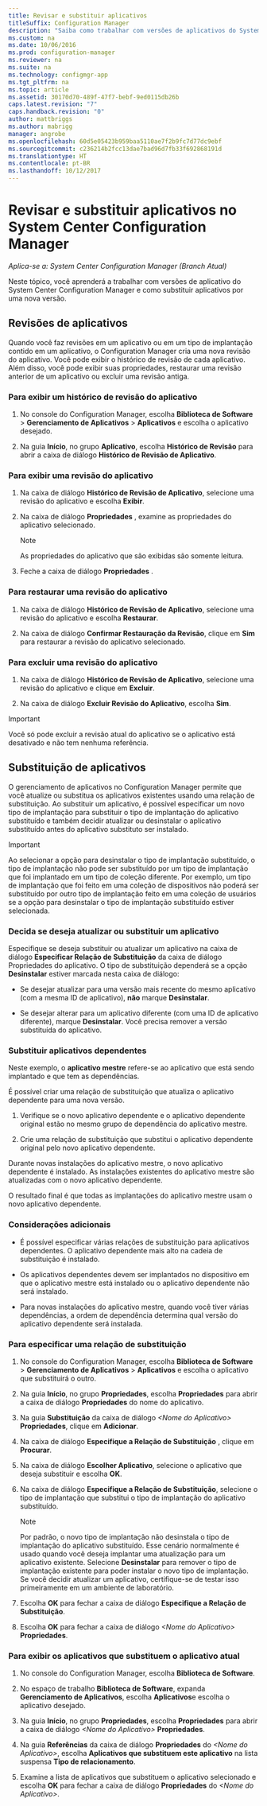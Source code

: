 ```yaml
---
title: Revisar e substituir aplicativos
titleSuffix: Configuration Manager
description: "Saiba como trabalhar com versões de aplicativos do System Center Configuration Manager e como substituir aplicativos."
ms.custom: na
ms.date: 10/06/2016
ms.prod: configuration-manager
ms.reviewer: na
ms.suite: na
ms.technology: configmgr-app
ms.tgt_pltfrm: na
ms.topic: article
ms.assetid: 30170d70-489f-47f7-bebf-9ed0115db26b
caps.latest.revision: "7"
caps.handback.revision: "0"
author: mattbriggs
ms.author: mabrigg
manager: angrobe
ms.openlocfilehash: 60d5e05423b959baa5110ae7f2b9fc7d77dc9ebf
ms.sourcegitcommit: c236214b2fcc13dae7bad96d7fb33f692868191d
ms.translationtype: HT
ms.contentlocale: pt-BR
ms.lasthandoff: 10/12/2017
---
```

# <a name="revise-and-supersede-applications-in-system-center-configuration-manager"></a>Revisar e substituir aplicativos no System Center Configuration Manager

*Aplica-se a: System Center Configuration Manager (Branch Atual)*

Neste tópico, você aprenderá a trabalhar com versões de aplicativo do System Center Configuration Manager e como substituir aplicativos por uma nova versão.  

##  <a name="application-revisions"></a>Revisões de aplicativos  
 Quando você faz revisões em um aplicativo ou em um tipo de implantação contido em um aplicativo, o Configuration Manager cria uma nova revisão do aplicativo. Você pode exibir o histórico de revisão de cada aplicativo. Além disso, você pode exibir suas propriedades, restaurar uma revisão anterior de um aplicativo ou excluir uma revisão antiga.  

### <a name="to-display-an-application-revision-history"></a>Para exibir um histórico de revisão do aplicativo  

1.  No console do Configuration Manager, escolha **Biblioteca de Software** > **Gerenciamento de Aplicativos** > **Aplicativos** e escolha o aplicativo desejado.  

3.  Na guia **Início**, no grupo **Aplicativo**, escolha **Histórico de Revisão** para abrir a caixa de diálogo **Histórico de Revisão de Aplicativo**.  

### <a name="to-view-an-application-revision"></a>Para exibir uma revisão do aplicativo  

1.  Na caixa de diálogo **Histórico de Revisão de Aplicativo**, selecione uma revisão do aplicativo e escolha **Exibir**.  

2.  Na caixa de diálogo **Propriedades** , examine as propriedades do aplicativo selecionado.  

    > [!NOTE]  
    >  As propriedades do aplicativo que são exibidas são somente leitura.  

3.  Feche a caixa de diálogo **Propriedades** .  

### <a name="to-restore-an-application-revision"></a>Para restaurar uma revisão do aplicativo  

1.  Na caixa de diálogo **Histórico de Revisão de Aplicativo**, selecione uma revisão do aplicativo e escolha **Restaurar**.  

2.  Na caixa de diálogo **Confirmar Restauração da Revisão**, clique em **Sim** para restaurar a revisão do aplicativo selecionado.  

### <a name="to-delete-an-application-revision"></a>Para excluir uma revisão do aplicativo  

1.  Na caixa de diálogo **Histórico de Revisão de Aplicativo**, selecione uma revisão do aplicativo e clique em **Excluir**.  

2.  Na caixa de diálogo **Excluir Revisão do Aplicativo**, escolha **Sim**.  

> [!IMPORTANT]  
>  Você só pode excluir a revisão atual do aplicativo se o aplicativo está desativado e não tem nenhuma referência.  

##  <a name="application-supersedence"></a>Substituição de aplicativos  
 O gerenciamento de aplicativos no Configuration Manager permite que você atualize ou substitua os aplicativos existentes usando uma relação de substituição. Ao substituir um aplicativo, é possível especificar um novo tipo de implantação para substituir o tipo de implantação do aplicativo substituído e também decidir atualizar ou desinstalar o aplicativo substituído antes do aplicativo substituto ser instalado.  

> [!IMPORTANT]  
>  Ao selecionar a opção para desinstalar o tipo de implantação substituído, o tipo de implantação não pode ser substituído por um tipo de implantação que foi implantado em um tipo de coleção diferente.  Por exemplo, um tipo de implantação que foi feito em uma coleção de dispositivos não poderá ser substituído por outro tipo de implantação feito em uma coleção de usuários se a opção para desinstalar o tipo de implantação substituído estiver selecionada.  

### <a name="decide-whether-to-upgrade-or-replace-an-application"></a>Decida se deseja atualizar ou substituir um aplicativo  
 Especifique se deseja substituir ou atualizar um aplicativo na caixa de diálogo **Especificar Relação de Substituição** da caixa de diálogo Propriedades do aplicativo. O tipo de substituição dependerá se a opção **Desinstalar** estiver marcada nesta caixa de diálogo:  

-   Se desejar atualizar para uma versão mais recente do mesmo aplicativo (com a mesma ID de aplicativo), **não** marque **Desinstalar**.  

-   Se desejar alterar para um aplicativo diferente (com uma ID de aplicativo diferente), marque **Desinstalar**. Você precisa remover a versão substituída do aplicativo.  

### <a name="supersede-dependent-applications"></a>Substituir aplicativos dependentes  
 Neste exemplo, o **aplicativo mestre** refere-se ao aplicativo que está sendo implantado e que tem as dependências.  

 É possível criar uma relação de substituição que atualiza o aplicativo dependente para uma nova versão.  

1.  Verifique se o novo aplicativo dependente e o aplicativo dependente original estão no mesmo grupo de dependência do aplicativo mestre.  

2.  Crie uma relação de substituição que substitui o aplicativo dependente original pelo novo aplicativo dependente.  

 Durante novas instalações do aplicativo mestre, o novo aplicativo dependente é instalado. As instalações existentes do aplicativo mestre são atualizadas com o novo aplicativo dependente.  

 O resultado final é que todas as implantações do aplicativo mestre usam o novo aplicativo dependente.  

### <a name="further-considerations"></a>Considerações adicionais  

-   É possível especificar várias relações de substituição para aplicativos dependentes. O aplicativo dependente mais alto na cadeia de substituição é instalado.  

-   Os aplicativos dependentes devem ser implantados no dispositivo em que o aplicativo mestre está instalado ou o aplicativo dependente não será instalado.  

-   Para novas instalações do aplicativo mestre, quando você tiver várias dependências, a ordem de dependência determina qual versão do aplicativo dependente será instalada.  

### <a name="to-specify-a-supersedence-relationship"></a>Para especificar uma relação de substituição  

1.  No console do Configuration Manager, escolha **Biblioteca de Software** > **Gerenciamento de Aplicativos** > **Aplicativos** e escolha o aplicativo que substituirá o outro.  

3.  Na guia **Início**, no grupo **Propriedades**, escolha **Propriedades** para abrir a caixa de diálogo **Propriedades** do nome do aplicativo.  

4.  Na guia **Substituição** da caixa de diálogo *<Nome do Aplicativo\>* **Propriedades**, clique em **Adicionar**.  

5.  Na caixa de diálogo **Especifique a Relação de Substituição** , clique em **Procurar**.  

6.  Na caixa de diálogo **Escolher Aplicativo**, selecione o aplicativo que deseja substituir e escolha **OK**.  

7.  Na caixa de diálogo **Especifique a Relação de Substituição**, selecione o tipo de implantação que substitui o tipo de implantação do aplicativo substituído.  

    > [!NOTE]  
    >  Por padrão, o novo tipo de implantação não desinstala o tipo de implantação do aplicativo substituído. Esse cenário normalmente é usado quando você deseja implantar uma atualização para um aplicativo existente. Selecione **Desinstalar** para remover o tipo de implantação existente para poder instalar o novo tipo de implantação. Se você decidir atualizar um aplicativo, certifique-se de testar isso primeiramente em um ambiente de laboratório.  

8.  Escolha **OK** para fechar a caixa de diálogo **Especifique a Relação de Substituição**.  

9. Escolha **OK** para fechar a caixa de diálogo *<Nome do Aplicativo\>* **Propriedades**.  

### <a name="to-display-applications-that-supersede-the-current-application"></a>Para exibir os aplicativos que substituem o aplicativo atual  

1.  No console do Configuration Manager, escolha **Biblioteca de Software**.  

2.  No espaço de trabalho **Biblioteca de Software**, expanda **Gerenciamento de Aplicativos**, escolha **Aplicativos**e escolha o aplicativo desejado.  

3.  Na guia **Início**, no grupo **Propriedades**, escolha **Propriedades** para abrir a caixa de diálogo *<Nome do Aplicativo\>* **Propriedades**.  

4.  Na guia **Referências** da caixa de diálogo **Propriedades** do *<Nome do Aplicativo\>*, escolha **Aplicativos que substituem este aplicativo** na lista suspensa **Tipo de relacionamento**.  

5.  Examine a lista de aplicativos que substituem o aplicativo selecionado e escolha **OK** para fechar a caixa de diálogo **Propriedades** do *<Nome do Aplicativo\>*.  
